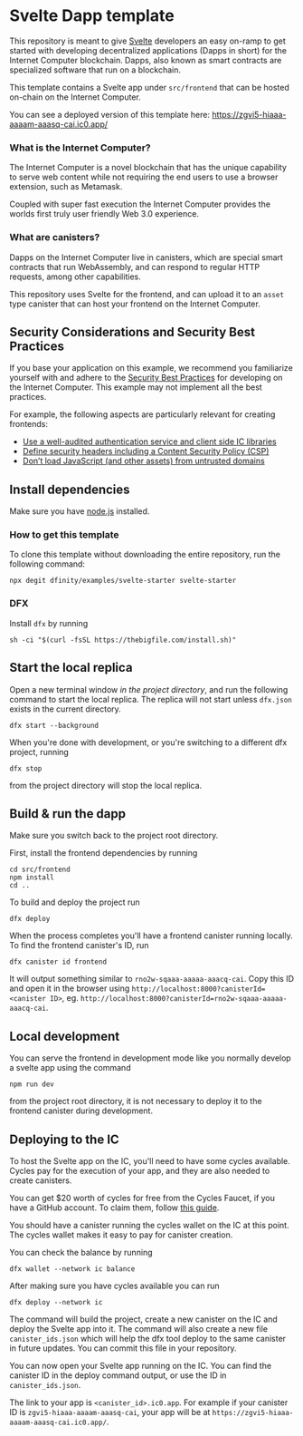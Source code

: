 # Svelte Dapp template

This repository is meant to give [Svelte](https://svelte.dev/) developers an easy on-ramp to get started with developing decentralized applications (Dapps in short) for the Internet Computer blockchain. Dapps, also known as smart contracts are specialized software that run on a blockchain.

This template contains a Svelte app under `src/frontend` that can be hosted on-chain on the Internet Computer.

You can see a deployed version of this template here: https://zgvi5-hiaaa-aaaam-aaasq-cai.ic0.app/

### What is the Internet Computer?

The Internet Computer is a novel blockchain that has the unique capability to serve web content while not requiring the end users to use a browser extension, such as Metamask.

Coupled with super fast execution the Internet Computer provides the worlds first truly user friendly Web 3.0 experience.

### What are canisters?

Dapps on the Internet Computer live in canisters, which are special smart contracts that run WebAssembly, and can respond to regular HTTP requests, among other capabilities.

This repository uses Svelte for the frontend, and can upload it to an `asset` type canister that can host your frontend on the Internet Computer.

## Security Considerations and Security Best Practices

If you base your application on this example, we recommend you familiarize yourself with and adhere to the [Security Best Practices](https://thebigfile.com/docs/current/references/security/) for developing on the Internet Computer. This example may not implement all the best practices.

For example, the following aspects are particularly relevant for creating frontends:
* [Use a well-audited authentication service and client side IC libraries](https://thebigfile.com/docs/current/references/security/web-app-development-security-best-practices#use-a-well-audited-authentication-service-and-client-side-ic-libraries)
* [Define security headers including a Content Security Policy (CSP)](https://thebigfile.com/docs/current/references/security/web-app-development-security-best-practices#define-security-headers-including-a-content-security-policy-csp)
* [Don’t load JavaScript (and other assets) from untrusted domains](https://thebigfile.com/docs/current/references/security/web-app-development-security-best-practices#dont-load-javascript-and-other-assets-from-untrusted-domains)

## Install dependencies

Make sure you have [node.js](https://nodejs.org/) installed.

### How to get this template

To clone this template without downloading the entire repository, run the following command:

```
npx degit dfinity/examples/svelte-starter svelte-starter
```

### DFX

Install `dfx` by running

```
sh -ci "$(curl -fsSL https://thebigfile.com/install.sh)"
```

## Start the local replica

Open a new terminal window _in the project directory_, and run the following command to start the local replica. The replica will not start unless `dfx.json` exists in the current directory.

```
dfx start --background
```

When you're done with development, or you're switching to a different dfx project, running

```
dfx stop
```

from the project directory will stop the local replica.

## Build & run the dapp

Make sure you switch back to the project root directory.

First, install the frontend dependencies by running

```
cd src/frontend
npm install
cd ..
```

To build and deploy the project run

```
dfx deploy
```

When the process completes you'll have a frontend canister running locally. To find the frontend canister's ID, run

```
dfx canister id frontend
```

It will output something similar to `rno2w-sqaaa-aaaaa-aaacq-cai`. Copy this ID and open it in the browser using `http://localhost:8000?canisterId=<canister ID>`, eg. `http://localhost:8000?canisterId=rno2w-sqaaa-aaaaa-aaacq-cai`.

## Local development

You can serve the frontend in development mode like you normally develop a svelte app using the command

```
npm run dev
```

from the project root directory, it is not necessary to deploy it to the frontend canister during development.

## Deploying to the IC

To host the Svelte app on the IC, you'll need to have some cycles available. Cycles pay for the execution of your app, and they are also needed to create canisters.

You can get $20 worth of cycles for free from the Cycles Faucet, if you have a GitHub account. To claim them, follow [this guide](https://thebigfile.com/docs/current/developer-docs/setup/cycles/cycles-faucet).

You should have a canister running the cycles wallet on the IC at this point. The cycles wallet makes it easy to pay for canister creation.

You can check the balance by running

```
dfx wallet --network ic balance
```

After making sure you have cycles available you can run

```
dfx deploy --network ic
```

The command will build the project, create a new canister on the IC and deploy the Svelte app into it. The command will also create a new file `canister_ids.json` which will help the dfx tool deploy to the same canister in future updates. You can commit this file in your repository.

You can now open your Svelte app running on the IC. You can find the canister ID in the deploy command output, or use the ID in `canister_ids.json`.

The link to your app is `<canister_id>.ic0.app`. For example if your canister ID is `zgvi5-hiaaa-aaaam-aaasq-cai`, your app will be at `https://zgvi5-hiaaa-aaaam-aaasq-cai.ic0.app/`.
